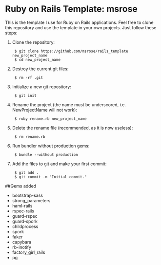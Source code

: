 # Ruby on Rails Template: msrose
This is the template I use for Ruby on Rails applications. Feel free to clone this repository and use the template in your own projects. Just follow these steps:

1. Clone the repository:

        $ git clone https://github.com/msrose/rails_template new_project_name
        $ cd new_project_name

2. Destroy the current git files:

        $ rm -rf .git

3. Initialize a new git repository:

        $ git init

4. Rename the project (the name must be underscored, i.e. NewProjectName will not work):

        $ ruby rename.rb new_project_name

5. Delete the rename file (recommended, as it is now useless):

        $ rm rename.rb

6. Run bundler without production gems:

        $ bundle --without production

7. Add the files to git and make your first commit:

        $ git add .
        $ git commit -m "Initial commit."

##Gems added
* bootstrap-sass
* strong_parameters
* haml-rails
* rspec-rails
* guard-rspec
* guard-spork
* childprocess
* spork
* faker
* capybara
* rb-inotify
* factory_girl_rails
* pg
